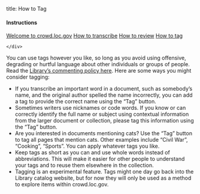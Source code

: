 title: How to Tag

<div class="row">
  <div class="col-3">
    <div class="nav flex-column help-center">
   <h4>Instructions</h4>
        <a class="nav-link" href="/help-center/welcome-guide/">Welcome to crowd.loc.gov</a>
  <a class="nav-link" href="/help-center/how-to-transcribe/">How to transcribe</a>
  <a class="nav-link" href="/help-center/how-to-review/">How to review</a>
  <a class="nav-link active" href="/help-center/how-to-tag">How to tag</a>

    </div>

  </div>
  <div class="col-9">
<p>
You can use tags however you like, so long as you avoid using offensive, degrading or hurtful language about other individuals or groups of people. Read the <a href="https://www.loc.gov/legal/comment-and-posting-policy/">Library’s commenting policy here</a>. Here are some ways you might consider tagging:
<p>
<ul>
<li>If you transcribe an important word in a document, such as somebody’s name, and the original author spelled the name incorrectly, you can add a tag to provide the correct name using the “Tag” button.</li>
<li>
Sometimes writers use nicknames or code words. If you know or can correctly identify the full name or subject using contextual information from the larger document or collection, please tag this information using the “Tag” button.
</li>
<li>  Are you interested in documents mentioning cats? Use the “Tag” button to tag all pages that mention cats. Other examples include “Civil War”, “Cooking”, “Sports”. You can apply whatever tags you like. </li>
<li>  Keep tags as short as you can and use whole words instead of abbreviations. This will make it easier for other people to understand your tags and to reuse them elsewhere in the collection. </li>
<li> Tagging is an experimental feature. Tags might one day go back into the Library catalog website, but for now they will only be used as a method to explore items within crowd.loc.gov.
</li>
</ul>
</div>
</div>
